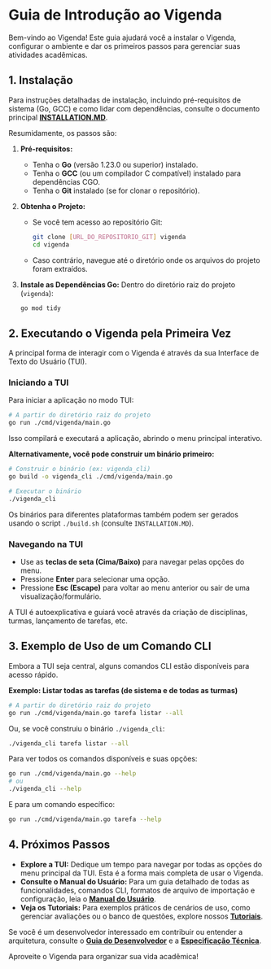 # Guia de Introdução ao Vigenda

Bem-vindo ao Vigenda! Este guia ajudará você a instalar o Vigenda, configurar o ambiente e dar os primeiros passos para gerenciar suas atividades acadêmicas.

## 1. Instalação

Para instruções detalhadas de instalação, incluindo pré-requisitos de sistema (Go, GCC) e como lidar com dependências, consulte o documento principal [**INSTALLATION.MD**](../../INSTALLATION.MD).

Resumidamente, os passos são:

1.  **Pré-requisitos:**
    *   Tenha o **Go** (versão 1.23.0 ou superior) instalado.
    *   Tenha o **GCC** (ou um compilador C compatível) instalado para dependências CGO.
    *   Tenha o **Git** instalado (se for clonar o repositório).

2.  **Obtenha o Projeto:**
    *   Se você tem acesso ao repositório Git:
        ```bash
        git clone [URL_DO_REPOSITORIO_GIT] vigenda
        cd vigenda
        ```
    *   Caso contrário, navegue até o diretório onde os arquivos do projeto foram extraídos.

3.  **Instale as Dependências Go:**
    Dentro do diretório raiz do projeto (`vigenda`):
    ```bash
    go mod tidy
    ```

## 2. Executando o Vigenda pela Primeira Vez

A principal forma de interagir com o Vigenda é através da sua Interface de Texto do Usuário (TUI).

### Iniciando a TUI

Para iniciar a aplicação no modo TUI:
```bash
# A partir do diretório raiz do projeto
go run ./cmd/vigenda/main.go
```
Isso compilará e executará a aplicação, abrindo o menu principal interativo.

**Alternativamente, você pode construir um binário primeiro:**
```bash
# Construir o binário (ex: vigenda_cli)
go build -o vigenda_cli ./cmd/vigenda/main.go

# Executar o binário
./vigenda_cli
```
Os binários para diferentes plataformas também podem ser gerados usando o script `./build.sh` (consulte `INSTALLATION.MD`).

### Navegando na TUI

*   Use as **teclas de seta (Cima/Baixo)** para navegar pelas opções do menu.
*   Pressione **Enter** para selecionar uma opção.
*   Pressione **Esc (Escape)** para voltar ao menu anterior ou sair de uma visualização/formulário.

A TUI é autoexplicativa e guiará você através da criação de disciplinas, turmas, lançamento de tarefas, etc.

## 3. Exemplo de Uso de um Comando CLI

Embora a TUI seja central, alguns comandos CLI estão disponíveis para acesso rápido.

**Exemplo: Listar todas as tarefas (de sistema e de todas as turmas)**
```bash
# A partir do diretório raiz do projeto
go run ./cmd/vigenda/main.go tarefa listar --all
```
Ou, se você construiu o binário `./vigenda_cli`:
```bash
./vigenda_cli tarefa listar --all
```

Para ver todos os comandos disponíveis e suas opções:
```bash
go run ./cmd/vigenda/main.go --help
# ou
./vigenda_cli --help
```
E para um comando específico:
```bash
go run ./cmd/vigenda/main.go tarefa --help
```

## 4. Próximos Passos

*   **Explore a TUI:** Dedique um tempo para navegar por todas as opções do menu principal da TUI. Esta é a forma mais completa de usar o Vigenda.
*   **Consulte o Manual do Usuário:** Para um guia detalhado de todas as funcionalidades, comandos CLI, formatos de arquivo de importação e configuração, leia o [**Manual do Usuário**](../user_manual/README.md).
*   **Veja os Tutoriais:** Para exemplos práticos de cenários de uso, como gerenciar avaliações ou o banco de questões, explore nossos [**Tutoriais**](../tutorials/).

Se você é um desenvolvedor interessado em contribuir ou entender a arquitetura, consulte o [**Guia do Desenvolvedor**](../developer/README.md) e a [**Especificação Técnica**](../../TECHNICAL_SPECIFICATION.MD).

Aproveite o Vigenda para organizar sua vida acadêmica!
